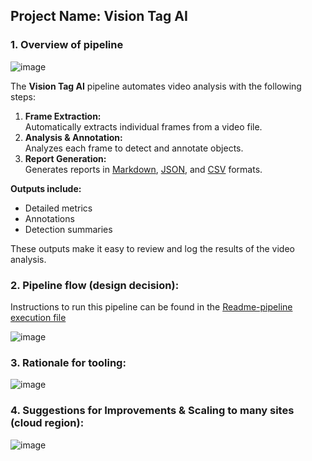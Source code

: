 
## Project Name: Vision Tag AI

### 1. Overview of pipeline

![image](https://github.com/user-attachments/assets/75aaf602-782b-4f05-b8a1-6642ef412f55)

The **Vision Tag AI** pipeline automates video analysis with the following steps:

1. **Frame Extraction:**  
   Automatically extracts individual frames from a video file.
2. **Analysis & Annotation:**  
   Analyzes each frame to detect and annotate objects.
3. **Report Generation:**  
   Generates reports in [Markdown](https://github.com/aarunibhugul/video_pretagging_yolo/blob/main/output/pipeline_report.md), [JSON](https://github.com/aarunibhugul/video_pretagging_yolo/blob/main/output/detections.json), and [CSV](https://github.com/aarunibhugul/video_pretagging_yolo/blob/main/output/pipeline_metrics_log.csv) formats.

**Outputs include:**  
- Detailed metrics  
- Annotations  
- Detection summaries  

These outputs make it easy to review and log the results of the video analysis.

### 2. Pipeline flow (design decision):
   Instructions to run this pipeline can be found in the [Readme-pipeline execution file](https://github.com/aarunibhugul/video_pretagging_yolo/blob/main/1.%20README%20-%20pipeline%20execution.md)

![image](https://github.com/user-attachments/assets/683ea5f1-d95e-4797-b14a-605fabee87e7)


### 3. Rationale for tooling:

![image](https://github.com/user-attachments/assets/dcb37f64-a664-4587-b068-7eed22708770)

### 4. Suggestions for Improvements & Scaling to many sites (cloud region):

![image](https://github.com/user-attachments/assets/e630155b-90ef-407a-a2cd-53ab408d4088)




